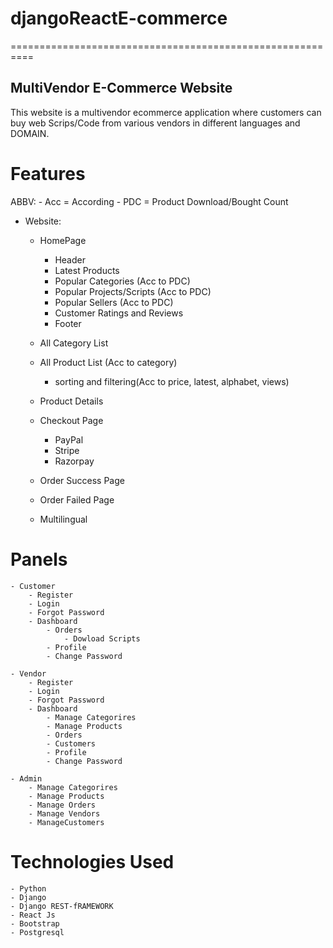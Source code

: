 # djangoReactE-commerce 
==========================================================
## MultiVendor E-Commerce  Website 
This website is a multivendor ecommerce application where customers can buy web Scrips/Code from various vendors in different languages and DOMAIN.

# Features 
ABBV:
    - Acc = According
    - PDC = Product Download/Bought Count 
-  Website:
    - HomePage
        - Header
        - Latest Products
        - Popular Categories (Acc to PDC)
        - Popular Projects/Scripts (Acc to PDC)
        - Popular Sellers (Acc to PDC)
        - Customer Ratings and Reviews
        - Footer
    
    - All Category List
    - All Product List (Acc to category)
        - sorting and filtering(Acc to price, latest, alphabet, views)
    - Product Details
    - Checkout Page
        - PayPal
        - Stripe
        - Razorpay
    - Order Success Page
    - Order Failed Page
    - Multilingual
      
# Panels 
    - Customer
        - Register
        - Login
        - Forgot Password
        - Dashboard
            - Orders
                - Dowload Scripts
            - Profile
            - Change Password
 
    - Vendor
        - Register
        - Login
        - Forgot Password
        - Dashboard
            - Manage Categorires
            - Manage Products
            - Orders
            - Customers
            - Profile
            - Change Password 
        
    - Admin
        - Manage Categorires
        - Manage Products
        - Manage Orders
        - Manage Vendors
        - ManageCustomers 


 
# Technologies Used  
    - Python    
    - Django
    - Django REST-fRAMEWORK
    - React Js
    - Bootstrap
    - Postgresql 
